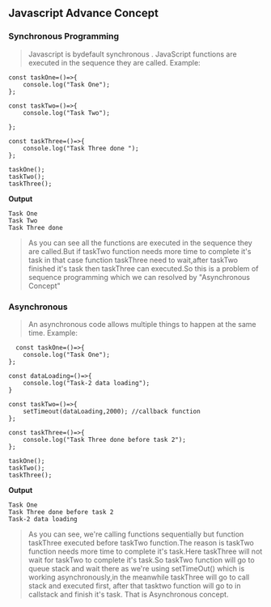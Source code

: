 ## Javascript Advance Concept

### Synchronous Programming
> Javascript is bydefault synchronous . JavaScript functions are executed in the sequence they are called. Example:
  
  ```
 const taskOne=()=>{
      console.log("Task One");
  };

  const taskTwo=()=>{
      console.log("Task Two");

  };

  const taskThree=()=>{
      console.log("Task Three done ");
  };

  taskOne();
  taskTwo();
  taskThree();
```
**Output**
```
Task One
Task Two
Task Three done 
```
> As you can see all the functions are  executed in the sequence they are called.But if taskTwo function needs more time to complete it's task in that case function taskThree need to wait,after taskTwo finished it's task then taskThree can executed.So this is a problem of sequence programming which we can resolved by "Asynchronous Concept" 

### Asynchronous
> An asynchronous code allows multiple things to happen at the same time. Example:
```
  const taskOne=()=>{
    console.log("Task One");
};

const dataLoading=()=>{
    console.log("Task-2 data loading");
}

const taskTwo=()=>{
    setTimeout(dataLoading,2000); //callback function
};

const taskThree=()=>{
    console.log("Task Three done before task 2");
};

taskOne();
taskTwo();
taskThree();
```
**Output**
````
Task One
Task Three done before task 2
Task-2 data loading

````
>As you can see, we're calling functions sequentially but function taskThree executed before taskTwo function.The reason is taskTwo function needs more time to complete it's task.Here taskThree will not wait for taskTwo to complete it's task.So taskTwo function will go to queue stack and wait there as we're using setTimeOut() which is working asynchronously,in the meanwhile taskThree will go to call stack and executed first, after that   tasktwo function will go to in callstack and finish it's task. That is Asynchronous concept.
